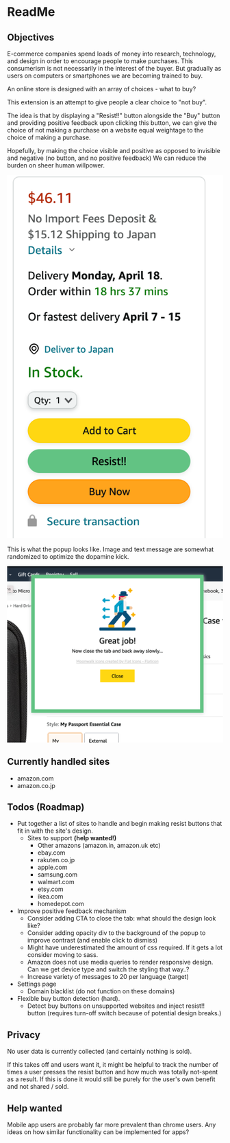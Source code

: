 # ReadMe

## Objectives
E-commerce companies spend loads of money into research, technology, and design in order to encourage people to make purchases.
This consumerism is not necessarily in the interest of the buyer. But gradually as users on computers or smartphones we are becoming trained to buy.

An online store is designed with an array of choices - what to buy?

This extension is an attempt to give people a clear choice to "not buy".

The idea is that by displaying a "Resist!!" button alongside the "Buy" button
and providing positive feedback upon clicking this button, we can give the choice of not making a purchase on a website
equal weightage to the choice of making a purchase.

Hopefully, by making the choice visible and positive as opposed to invisible and negative (no button, and no positive feedback)
We can reduce the burden on sheer human willpower.

![This is what the button looks like](assets/demo_1.png)



This is what the popup looks like. Image and text message are somewhat randomized to optimize the dopamine kick.

![This is what the popup looks like](assets/demo_2.png)

## Currently handled sites
- amazon.com
- amazon.co.jp

## Todos (Roadmap)

- Put together a list of sites to handle and begin making resist buttons that fit in with the site's design.
  - Sites to support **(help wanted!)**
    - Other amazons (amazon.in, amazon.uk etc)
    - ebay.com
    - rakuten.co.jp
    - apple.com
    - samsung.com
    - walmart.com
    - etsy.com
    - ikea.com
    - homedepot.com
- Improve positive feedback mechanism
  - Consider adding CTA to close the tab: what should the design look like?
  - Consider adding opacity div to the background of the popup to improve contrast (and enable click to dismiss)
  - Might have underestimated the amount of css required. If it gets a lot consider moving to sass.
  - Amazon does not use media queries to render responsive design. Can we get device type and switch the styling that way..?
  - Increase variety of messages to 20 per language (target)
- Settings page
  - Domain blacklist (do not function on these domains)
- Flexible buy button detection (hard).
  - Detect buy buttons on unsupported websites and inject resist!! button (requires turn-off switch because of potential design breaks.)

## Privacy

No user data is currently collected (and certainly nothing is sold).

If this takes off and users want it, it might be helpful to track the number of times a user presses
the resist button and how much was totally not-spent as a result.
If this is done it would still be purely for the user's own benefit and not shared / sold.

## Help wanted
Mobile app users are probably far more prevalent than chrome users. Any ideas on how similar functionality can be implemented for apps?
